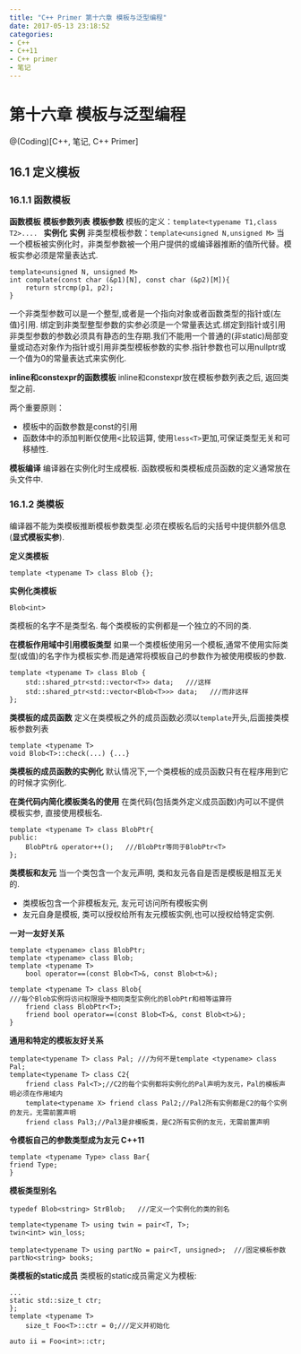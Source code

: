 ```yaml
---
title: "C++ Primer 第十六章 模板与泛型编程"
date: 2017-05-13 23:18:52
categories:
- C++
- C++11
- C++ primer
- 笔记
---
```


# 第十六章 模板与泛型编程
@(Coding)[C++, 笔记, C++ Primer]

## 16.1 定义模板
### 16.1.1 函数模板
**函数模板** **模板参数列表** **模板参数**
模板的定义：`template<typename T1,class T2>.... `
**实例化** **实例** 
非类型模板参数：`template<unsigned N,unsigned M>`
当一个模板被实例化时，非类型参数被一个用户提供的或编译器推断的值所代替。模板实参必须是常量表达式.
```
template<unsigned N, unsigned M>
int complate(const char (&p1)[N], const char (&p2)[M]){
	return strcmp(p1, p2);
}
```
一个非类型参数可以是一个整型,或者是一个指向对象或者函数类型的指针或(左值)引用. 绑定到非类型整型参数的实参必须是一个常量表达式.绑定到指针或引用非类型参数的参数必须具有静态的生存期.我们不能用一个普通的(非static)局部变量或动态对象作为指针或引用非类型模板参数的实参.指针参数也可以用nullptr或一个值为0的常量表达式来实例化.

**inline和constexpr的函数模板**
inline和constexpr放在模板参数列表之后, 返回类型之前.

两个重要原则：
- 模板中的函数参数是const的引用
- 函数体中的添加判断仅使用<比较运算, 使用`less<T>`更加,可保证类型无关和可移植性.

**模板编译**
编译器在实例化时生成模板. 函数模板和类模板成员函数的定义通常放在头文件中.

### 16.1.2 类模板
编译器不能为类模板推断模板参数类型.必须在模板名后的尖括号中提供额外信息(**显式模板实参**).

**定义类模板**
```
template <typename T> class Blob {};
```

**实例化类模板**
```
Blob<int>
```

类模板的名字不是类型名. 每个类模板的实例都是一个独立的不同的类.

**在模板作用域中引用模板类型**
如果一个类模板使用另一个模板,通常不使用实际类型(或值)的名字作为模板实参.而是通常将模板自己的参数作为被使用模板的参数.
```
template <typename T> class Blob {
	std::shared_ptr<std::vector<T>> data;   ///这样
	std::shared_ptr<std::vector<Blob<T>>> data;   ///而非这样
};
```

**类模板的成员函数**
定义在类模板之外的成员函数必须以`template`开头,后面接类模板参数列表
```
template <typename T>
void Blob<T>::check(...) {...}
```

**类模板的成员函数的实例化**
默认情况下,一个类模板的成员函数只有在程序用到它的时候才实例化.

**在类代码内简化模板类名的使用**
在类代码(包括类外定义成员函数)内可以不提供模板实参, 直接使用模板名.
```
template <typename T> class BlobPtr{
public:
	BlobPtr& operator++();   ///BlobPtr等同于BlobPtr<T>
};
```

**类模板和友元**
当一个类包含一个友元声明, 类和友元各自是否是模板是相互无关的.
- 类模板包含一个非模板友元, 友元可访问所有模板实例
- 友元自身是模板, 类可以授权给所有友元模板实例,也可以授权给特定实例.

**一对一友好关系**
```
template <typename> class BlobPtr;
template <typename> class Blob;
template <typename T>
	bool operator==(const Blob<T>&, const Blob<t>&);

template <typename T> class Blob{
///每个Blob实例将访问权限授予相同类型实例化的BlobPtr和相等运算符
	friend class BlobPtr<T>;
	friend bool operator==(const Blob<T>&, const Blob<t>&);
}
```

**通用和特定的模板友好关系**
```
template<typename T> class Pal;	///为何不是template <typename> class Pal;
template<typename T> class C2{
    friend class Pal<T>;//C2的每个实例都将实例化的Pal声明为友元，Pal的模板声明必须在作用域内
    template<typename X> friend class Pal2;//Pal2所有实例都是C2的每个实例的友元，无需前置声明
    friend class Pal3;//Pal3是非模板类，是C2所有实例的友元，无需前置声明
```

**令模板自己的参数类型成为友元 C++11**
```
template <typename Type> class Bar{
friend Type;
}
```

**模板类型别名**
```
typedef Blob<string> StrBlob;	///定义一个实例化的类的别名
```
```
template<typename T> using twin = pair<T, T>;
twin<int> win_loss;
```
```
template<typename T> using partNo = pair<T, unsigned>;	///固定模板参数
partNo<string> books;
```

**类模板的static成员**
类模板的static成员需定义为模板:
```
...
static std::size_t ctr;
};
template <typename T>
	size_t Foo<T>::ctr = 0;///定义并初始化

auto ii = Foo<int>::ctr;
```
